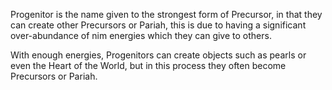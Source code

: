 Progenitor is the name given to the strongest form of Precursor, in that they can create other Precursors or Pariah, this is due to having a significant over-abundance of nim energies which they can give to others.

With enough energies, Progenitors can create objects such as pearls or even the Heart of the World, but in this process they often become Precursors or Pariah.